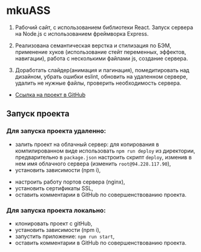 # mkuASS

1. Рабочий сайт, с использованием библиотеки React. Запуск сервера на Node.js c использованием фреймворка Express.

2. Реализована семантическая верстка и стилизация по БЭМ, применение хуков (использование стейт переменных, эффектов, навигации), работа с несколькими файлами js, создание сервера.

3. Доработать слайдер(анимация и пагинация), помедитировать над дизайном, убрать ошибки eslint, обновить на удаленном сервере, удалить не нужные файлы, проверить необходимость сервера.

+ [Ссылка на проект в GitHub](https://github.com/alix1982/mkuASS)


## Запуск проекта

### Для запуска проекта удаленно:
- залить проект на облачный сервер: для копирования в компилированном виде использовать `npm run deploy` из директории, предварительно в `package.json` настроить скрипт `deploy`, изменив в нем имя облачного сервера (изменить `root@94.228.117.90`),
- установить зависимости (npm i),
<!-- - установить зависимости (npm i) отдельно для фронтенда и бекенда, -->
<!-- - установить и настроить работу pm2, -->
- настроить работу портов сервера (nginx),
- установить сертификаты SSL,
- оставить комментарии в GitHub по совершенствованию проекта.

### Для запуска проекта локально:
- клонировать проект c gitHub,
- установить зависимости (npm i),
- запустить приложение: `npm run start`,
- оставить комментарии в GitHub по совершенствованию проекта.

